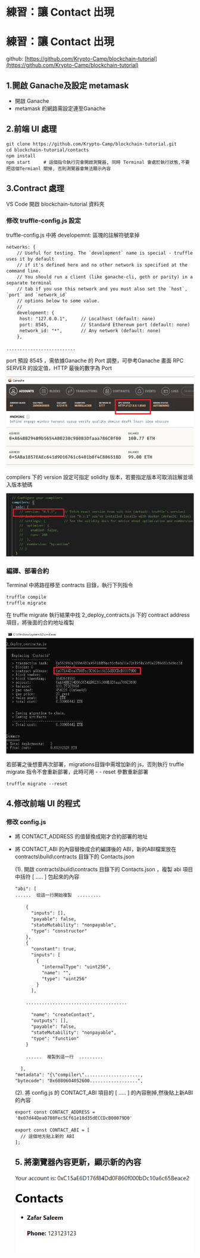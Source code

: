 # 練習：讓 Contact 出現

# **練習：讓 Contact 出現**

github: [https://github.com/Krypto-Camp/blockchain-tutorial](https://github.com/Krypto-Camp/blockchain-tutorial)

## 1.開啟 Ganache及設定 metamask

- 開啟 Ganache
- metamask 的網路需設定連至Ganache

## 2.前端 UI 處理

```
git clone https://github.com/Krypto-Camp/blockchain-tutorial.git
cd blockchain-tutorial/contacts
npm install
npm start     # 這個指令執行完會開啟測覽器, 同時 Terminal 會處於執行狀態,不要把這個Termianl 關掉, 否則測覽器會無法顯示內容
```

## 3.Contract 處理

VS  Code 開啟 blockchain-tutorial 資料夾

### 修改 truffle-config.js 設定

truffle-config.js 中將 developemnt: 區塊的註解符號拿掉

```
networks: {
    // Useful for testing. The `development` name is special - truffle uses it by default
    // if it's defined here and no other network is specified at the command line.
    // You should run a client (like ganache-cli, geth or parity) in a separate terminal
    // tab if you use this network and you must also set the `host`, `port` and `network_id`
    // options below to some value.
    //
    development: {
     host: "127.0.0.1",     // Localhost (default: none)
     port: 8545,            // Standard Ethereum port (default: none)
     network_id: "*",       // Any network (default: none)
    },

..........................
```

port 預設 8545 ，需依據Ganache 的 Port 調整，可參考Ganache 畫面 RPC SERVER 的設定值，HTTP 最後的數字為 Port

![Untitled](./picture/Ganache.png)

compilers 下的 version 設定可指定 solidity 版本，若要指定版本可取消註解並填入版本號碼



![Untitled](./picture/truffle-config-version.png)

### 編譯、部署合約

Terminal 中將路徑移至 contracts 目錄，執行下列指令

```
truffle compile
truffle migrate
```

在 truffle migrate 執行結果中找 2_deploy_contracts.js 下的 contract address 項目，將後面的合約地址複製

![Untitled](./picture/truffle-migrate-output.png)

若部署之後想要再次部署，migrations目錄中需增加新的 js，否則執行 truffle migrate 指令不會重新部署，此時可用 - - reset 參數重新部署

```
truffle migrate --reset
```

## 4.修改前端 UI 的程式

### 修改 config.js

- 將 CONTACT_ADDRESS 的值替換成剛才合約部署的地址
- 將 CONTACT_ABI 的內容替換成合約編譯後的 ABI，新的ABI檔案放在 contracts\build\contracts 目錄下的 Contacts.json
    
    (1). 開啟 contracts\build\contracts 目錄下的 Contacts.json ，複製 abi 項目中括符 [ ..... ] 包起來的內容
    
    ```
    "abi": [
    ......  從這一行開始複製  .........
    
        {
          "inputs": [],
          "payable": false,
          "stateMutability": "nonpayable",
          "type": "constructor"
        },
        {
          "constant": true,
          "inputs": [
            {
              "internalType": "uint256",
              "name": "",
              "type": "uint256"
            }
          ],
    
    	......................................
    
          "name": "createContact",
          "outputs": [],
          "payable": false,
          "stateMutability": "nonpayable",
          "type": "function"
        }
    
    	......  複製到這一行  .........
    
      ],
    "metadata": "{\"compiler\".....................,
    "bytecode": "0x6080604052600..................",
    ```
    
    (2). 將 config.js 的 CONTACT_ABI 項目的 [ ..... ] 的內容刪掉,然後貼上新ABI的內容
    
    ```
    export const CONTACT_ADDRESS = '0x07d44Dea0708Fec5Cf61e18d35dECCDcB00079D0'
    
    export const CONTACT_ABI = [
      // 這個地方貼上新的 ABI
    ];
    ```
    
    ## 5. 將瀏覽器內容更新，顯示新的內容
    
    ![Untitled](./picture/Ans.png)